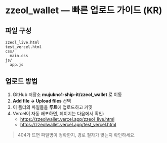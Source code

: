 
# zzeol_wallet — 빠른 업로드 가이드 (KR)

## 파일 구성
```
zzeol_live.html
test_vercel.html
css/
  main.css
js/
  app.js
```

## 업로드 방법
1. GitHub 저장소 **mujukno1-ship-it/zzeol_wallet** 로 이동
2. **Add file → Upload files** 선택
3. 이 폴더의 파일들을 **루트**에 업로드하고 커밋
4. Vercel이 자동 배포하면, 페이지는 다음에서 확인:
   - https://zzeolwallet.vercel.app/zzeol_live.html
   - https://zzeolwallet.vercel.app/test_vercel.html

> 404가 뜨면 파일명이 정확한지, 경로 철자가 맞는지 확인하세요.
